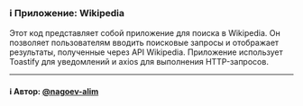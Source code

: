 ### ℹ️ Приложение: Wikipedia

Этот код представляет собой приложение для поиска в Wikipedia.
Он позволяет пользователям вводить поисковые запросы и отображает результаты,
полученные через API Wikipedia. Приложение использует Toastify для уведомлений
и axios для выполнения HTTP-запросов.

-----
#### ℹ️ Автор: [@nagoev-alim](https://github.com/nagoev-alim)

